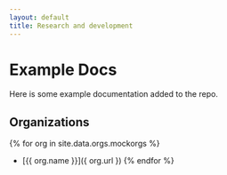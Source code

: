 ```yaml
---
layout: default
title: Research and development
---
```

# Example Docs
Here is some example documentation added to the repo.


## Organizations

{% for org in site.data.orgs.mockorgs %}
- [{{ org.name }}]({ org.url })
{% endfor %}

